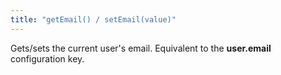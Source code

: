 ```yaml
---
title: "getEmail() / setEmail(value)"
---
```


Gets/sets the current user's email. Equivalent to the __user.email__ configuration key.
